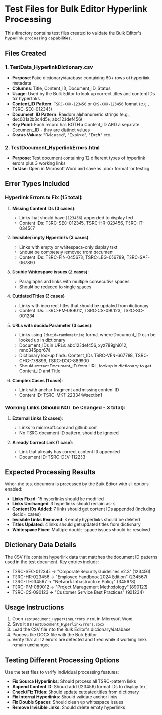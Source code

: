 # Test Files for Bulk Editor Hyperlink Processing

This directory contains test files created to validate the Bulk Editor's hyperlink processing capabilities.

## Files Created

### 1. TestData_HyperlinkDictionary.csv
- **Purpose**: Fake dictionary/database containing 50+ rows of hyperlink metadata
- **Columns**: Title, Content_ID, Document_ID, Status
- **Usage**: Used by the Bulk Editor to look up correct titles and content IDs for hyperlinks
- **Content_ID Pattern**: `TSRC-XXX-123456` or `CMS-XXX-123456` format (e.g., TSRC-SEC-012345)
- **Document_ID Pattern**: Random alphanumeric strings (e.g., doc001a2b3c4d5e, abc123def456)
- **Key Point**: Each record has BOTH a Content_ID AND a separate Document_ID - they are distinct values
- **Status Values**: "Released", "Expired", "Draft" etc.

### 2. TestDocument_HyperlinkErrors.html
- **Purpose**: Test document containing 12 different types of hyperlink errors plus 3 working links
- **To Use**: Open in Microsoft Word and save as .docx format for testing

## Error Types Included

### Hyperlink Errors to Fix (15 total):

1. **Missing Content IDs (3 cases)**:
   - Links that should have `(123456)` appended to display text
   - Content IDs: TSRC-SEC-012345, TSRC-HR-023456, TSRC-IT-034567

2. **Invisible/Empty Hyperlinks (3 cases)**:
   - Links with empty or whitespace-only display text
   - Should be completely removed from document
   - Content IDs: TSRC-FIN-045678, TSRC-LEG-056789, TSRC-SAF-067890

3. **Double Whitespace Issues (2 cases)**:
   - Paragraphs and links with multiple consecutive spaces
   - Should be reduced to single spaces

4. **Outdated Titles (3 cases)**:
   - Links with incorrect titles that should be updated from dictionary
   - Content IDs: TSRC-PM-089012, TSRC-CS-090123, TSRC-SC-001234

5. **URLs with docid= Parameter (3 cases)**:
   - Links using `?docid=randomstring` format where Document_ID can be looked up in dictionary
   - Document_IDs in URLs: abc123def456, xyz789ghi012, mno345pqr678
   - Dictionary lookup finds: Content_IDs TSRC-VEN-667788, TSRC-CHG-778899, TSRC-DOC-889900
   - Should extract Document_ID from URL, lookup in dictionary to get Content_ID and Title

6. **Complex Cases (1 case)**:
   - Link with anchor fragment and missing content ID
   - Content ID: TSRC-MKT-223344#section1

### Working Links (Should NOT be Changed - 3 total):

1. **External Links (2 cases)**:
   - Links to microsoft.com and github.com
   - No TSRC document ID pattern, should be ignored

2. **Already Correct Link (1 case)**:
   - Link that already has correct content ID appended
   - Document ID: TSRC-DEV-112233

## Expected Processing Results

When the test document is processed by the Bulk Editor with all options enabled:

- **Links Fixed**: 15 hyperlinks should be modified  
- **Links Unchanged**: 3 hyperlinks should remain as-is
- **Content IDs Added**: 7 links should get content IDs appended (including docid= cases)
- **Invisible Links Removed**: 3 empty hyperlinks should be deleted
- **Titles Updated**: 4 links should get updated titles from dictionary
- **Whitespace Fixed**: Multiple double-space issues should be resolved

## Dictionary Data Details

The CSV file contains hyperlink data that matches the document ID patterns used in the test document. Key entries include:

- TSRC-SEC-012345 → "Corporate Security Guidelines v2.3" (123456)
- TSRC-HR-023456 → "Employee Handbook 2024 Edition" (234567)  
- TSRC-IT-034567 → "Network Infrastructure Policy" (345678)
- TSRC-PM-089012 → "Project Management Methodology" (890123)
- TSRC-CS-090123 → "Customer Service Best Practices" (901234)

## Usage Instructions

1. Open `TestDocument_HyperlinkErrors.html` in Microsoft Word
2. Save it as `TestDocument_HyperlinkErrors.docx`  
3. Load the CSV file into the Bulk Editor's dictionary/database
4. Process the DOCX file with the Bulk Editor
5. Verify that all 12 errors are detected and fixed while 3 working links remain unchanged

## Testing Different Processing Options

Use the test files to verify individual processing features:

- **Fix Source Hyperlinks**: Should process all TSRC-pattern links
- **Append Content ID**: Should add (123456) format IDs to display text  
- **Check/Fix Titles**: Should update outdated titles from dictionary
- **Fix Internal Hyperlinks**: Should validate anchor links
- **Fix Double Spaces**: Should clean up whitespace issues
- **Remove Invisible Links**: Should delete empty hyperlinks